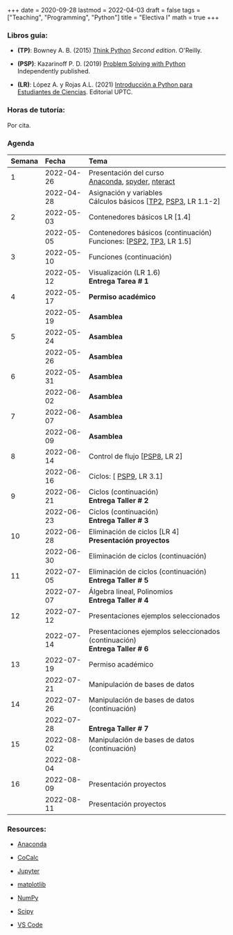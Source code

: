 +++
date      = 2020-09-28
lastmod   = 2022-04-03
draft     = false
tags      = ["Teaching", "Programming", "Python"]
title     = "Electiva I"
math      = true
+++

### Libros guía:


- **(TP)**: Bowney A. B. (2015) [Think Python](https://greenteapress.com/wp/think-python-2e/) *Second edition*. O'Reilly.

- **(PSP)**: Kazarinoff P. D. (2019) [Problem Solving with Python](https://problemsolvingwithpython.com) Independently published.

- **(LR)**: López A. y Rojas A.L. (2021) [Introducción a Python para Estudiantes de Ciencias](https://alexrojas.netlify.app/publication/prog/). Editorial UPTC.

### Horas de tutoría: 

Por cita.

### Agenda


|Semana |Fecha      |Tema                                                                                                                                                                                                                            |
|:------|:----------|:-------------------------------------------------------------------|
|1      |2022-04-26 |Presentación del curso <br> [Anaconda](https://www.anaconda.com/products/individual), [spyder](https://www.spyder-ide.org), [nteract](https://nteract.io)   |
|&nbsp; |2022-04-28 |Asignación y variables <br> Cálculos básicos [[TP2](http://greenteapress.com/thinkpython2/html/thinkpython2003.html), [PSP3](https://problemsolvingwithpython.com/03-The-Python-REPL/03.00-Introduction/), LR 1.1-2]  |
|2      |2022-05-03 | Contenedores básicos LR [1.4] |
|&nbsp; |2022-05-05 |Contenedores básicos (continuación) <br> Funciones: [[PSP2](https://problemsolvingwithpython.com/07-Functions-and-Modules/07.00-Introduction/), [TP3](http://greenteapress.com/thinkpython2/html/thinkpython2004.html), LR 1.5] |
|3      |2022-05-10 | Funciones (continuación)|
|&nbsp; |2022-05-12 | Visualización (LR 1.6) <br> **Entrega Tarea # 1**|
|4      |2022-05-17 | **Permiso académico** |
|&nbsp; |2022-05-19 | **Asamblea** |
|5      |2022-05-24 | **Asamblea** |
|&nbsp; |2022-05-26 | **Asamblea** |
|6      |2022-05-31 | **Asamblea** |
|&nbsp; |2022-06-02 | **Asamblea** |
|7      |2022-06-07 | **Asamblea**|
|&nbsp; |2022-06-09 | **Asamblea**|
|8      |2022-06-14 | Control de flujo [[PSP8](https://problemsolvingwithpython.com/08-If-Else-Try-Except/08.00-Introduction/), LR 2] |
|&nbsp; |2022-06-16 | Ciclos: [ [PSP9](https://problemsolvingwithpython.com/09-Loops/09.00-Introduction/), LR 3.1]|
|9      |2022-06-21 | Ciclos (continuación) <br> **Entrega Taller # 2** |
|&nbsp; |2022-06-23 | Ciclos (continuación) <br> **Entrega Taller # 3** |
|10     |2022-06-28 | Eliminación de ciclos [LR 4] <br> **Presentación proyectos** |
|&nbsp; |2022-06-30 | Eliminación de ciclos (continuación) |
|11     |2022-07-05 | Eliminación de ciclos (continuación) <br> **Entrega Taller # 5**    |
|&nbsp; |2022-07-07 | Álgebra lineal, Polinomios <br> **Entrega Taller # 4**    |
|12     |2022-07-12 | Presentaciones ejemplos seleccionados  |
|&nbsp; |2022-07-14 | Presentaciones ejemplos seleccionados (continuación) <br> **Entrega Taller # 6**    |
|13     |2022-07-19 | Permiso académico  |
|&nbsp; |2022-07-21 | Manipulación de bases de datos   |
|14     |2022-07-26 | Manipulación de bases de datos (continuación)    |
|&nbsp; |2022-07-28 | <br> **Entrega Taller # 7**    |
|15     |2022-08-02 | Manipulación de bases de datos (continuación)  |
|&nbsp; |2022-08-04 |&nbsp;    |
|16     |2022-08-09 | Presentación proyectos    |
|&nbsp; |2022-08-11 | Presentación proyectos    |

<!-- [Matplotlib](https://problemsolvingwithpython.com/06-Plotting-with-Matplotlib/06.00-Introduction/) -->


### Resources:

  - [Anaconda](https://anaconda.org)

  - [CoCalc](https://cocalc.com)

  - [Jupyter](https://jupyter.org/)

  - [matplotlib](https://matplotlib.org/3.1.1/index.html)

  - [NumPy](https://www.numpy.org/)

  - [Scipy](https://www.scipy.org/)

  - [VS Code](https://code.visualstudio.com/)



